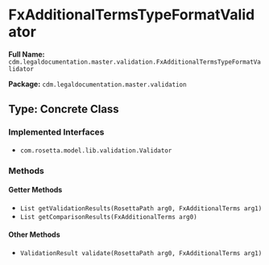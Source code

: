 # FxAdditionalTermsTypeFormatValidator

**Full Name:** `cdm.legaldocumentation.master.validation.FxAdditionalTermsTypeFormatValidator`

**Package:** `cdm.legaldocumentation.master.validation`

## Type: Concrete Class

### Implemented Interfaces

- `com.rosetta.model.lib.validation.Validator`

### Methods

#### Getter Methods

- `List getValidationResults(RosettaPath arg0, FxAdditionalTerms arg1)`
- `List getComparisonResults(FxAdditionalTerms arg0)`

#### Other Methods

- `ValidationResult validate(RosettaPath arg0, FxAdditionalTerms arg1)`

